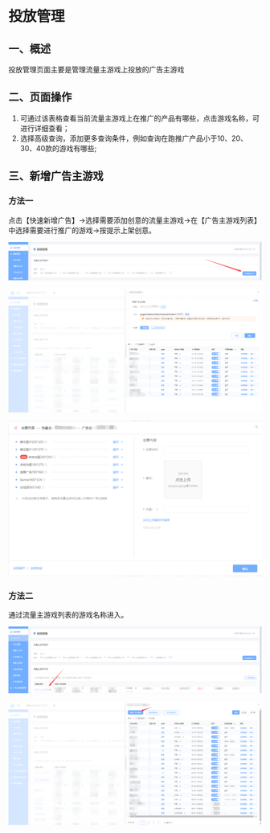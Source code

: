 # 投放管理

## 一、概述

投放管理页面主要是管理流量主游戏上投放的广告主游戏

## 二、页面操作

1. 可通过该表格查看当前流量主游戏上在推广的产品有哪些，点击游戏名称，可进行详细查看；
2. 选择高级查询，添加更多查询条件，例如查询在跑推广产品小于10、20、30、40款的游戏有哪些;

## 三、新增广告主游戏

### 方法一

点击【快速新增广告】->选择需要添加创意的流量主游戏->在【广告主游戏列表】中选择需要进行推广的游戏->按提示上架创意。

![](<../../.gitbook/assets/image (332).png>)

![](<../../.gitbook/assets/image (335).png>)

![](<../../.gitbook/assets/image (330).png>)

### 方法二

通过流量主游戏列表的游戏名称进入。

![](<../../.gitbook/assets/image (334).png>)

![](<../../.gitbook/assets/image (333).png>)

